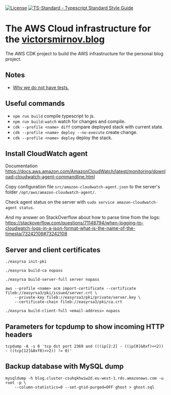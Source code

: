 [![License](https://badgen.net/github/license/victorsmirnov/blog-aws-setup)](https://github.com/victorsmirnov/blog-aws-setup/blob/master/LICENSE.md)
[![TS-Standard - Typescript Standard Style Guide](https://badgen.net/badge/code%20style/ts-standard?icon=typescript)](https://github.com/standard/ts-standard)

# The AWS Cloud infrastructure for the [victorsmirnov.blog](https://victorsmirnov.blog)

The AWS CDK project to build the AWS infrastructure for the personal blog project.

## Notes

* [Why we do not have tests.](https://victorsmirnov.blog/should-we-test-aws-cdk-code/)

## Useful commands

 * `npm run build` compile typescript to js.
 * `npm run build:watch` watch for changes and compile.
 * `cdk --profile <name> diff` compare deployed stack with current state.
 * `cdk --profile <name> deploy --no-execute` create change.
 * `cdk --profile <name> deploy` deploy the stack.

## Install CloudWatch agent

Documentation https://docs.aws.amazon.com/AmazonCloudWatch/latest/monitoring/download-cloudwatch-agent-commandline.html

Copy configuration file `src/amazon-cloudwatch-agent.json` to the server's folder `/opt/aws/amazon-cloudwatch-agent/`.

Check agent status on the server with `sudo service amazon-cloudwatch-agent status`.

And my answer on StackOverflow about how to parse time from the logs:
https://stackoverflow.com/questions/71148794/when-logging-to-cloudwatch-logs-in-a-json-format-what-is-the-name-of-the-timesta/73242108#73242108

## Server and client certificates

```shell
./easyrsa init-pki

./easyrsa build-ca nopass

./easyrsa build-server-full server nopass

aws --profile <name> acm import-certificate --certificate fileb://easyrsa3/pki/issued/server.crt \
    --private-key fileb://easyrsa3/pki/private/server.key \
    --certificate-chain fileb://easyrsa3/pki/ca.crt

./easyrsa build-client-full <email-address> nopass

```

## Parameters for tcpdump to show incoming HTTP headers 

```shell
tcpdump -A -s 0 'tcp dst port 2369 and (((ip[2:2] - ((ip[0]&0xf)<<2)) - ((tcp[12]&0xf0)>>2)) != 0)'
```

## Backup database with MySQL dump

```shell
mysqldump -h blog.cluster-csuhqkhwiw2d.eu-west-1.rds.amazonaws.com -u root -p \
    --column-statistics=0 --set-gtid-purged=OFF ghost > ghost.sql
```
